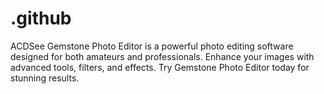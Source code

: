 # .github
ACDSee Gemstone Photo Editor is a powerful photo editing software designed for both amateurs and professionals. Enhance your images with advanced tools, filters, and effects. Try Gemstone Photo Editor today for stunning results.
